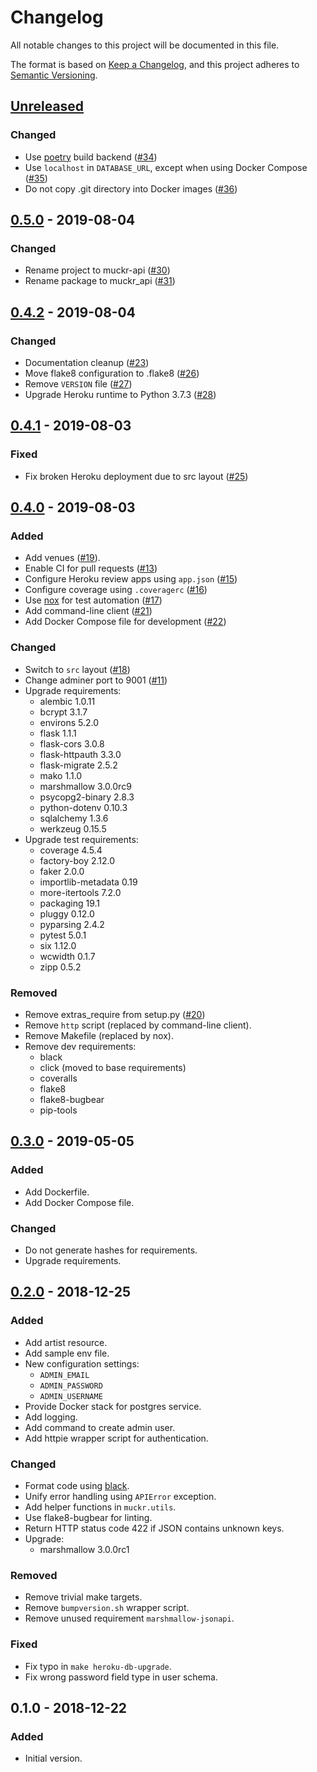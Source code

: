 # Changelog
All notable changes to this project will be documented in this file.

The format is based on [Keep a Changelog](https://keepachangelog.com/en/1.0.0/),
and this project adheres to [Semantic Versioning](https://semver.org/spec/v2.0.0.html).

## [Unreleased]
### Changed
- Use [poetry](https://poetry.eustace.io/) build backend ([#34](../../pull/34))
- Use `localhost` in `DATABASE_URL`, except when using Docker Compose ([#35](../../pull/35))
- Do not copy .git directory into Docker images ([#36](../../pull/36))

## [0.5.0] - 2019-08-04
### Changed
- Rename project to muckr-api ([#30](../../pull/30))
- Rename package to muckr_api ([#31](../../pull/31))

## [0.4.2] - 2019-08-04
### Changed
- Documentation cleanup ([#23](../../pull/23))
- Move flake8 configuration to .flake8 ([#26](../../pull/26))
- Remove `VERSION` file ([#27](../../pull/27))
- Upgrade Heroku runtime to Python 3.7.3 ([#28](../../pull/28))

## [0.4.1] - 2019-08-03
### Fixed
- Fix broken Heroku deployment due to src layout ([#25](../../pull/25))

## [0.4.0] - 2019-08-03
### Added
- Add venues ([#19](../../pull/19)).
- Enable CI for pull requests ([#13](../../pull/13))
- Configure Heroku review apps using `app.json` ([#15](../../pull/15))
- Configure coverage using `.coveragerc` ([#16](../../pull/16))
- Use [nox](https://nox.thea.codes/) for test automation ([#17](../../pull/17))
- Add command-line client ([#21](../../pull/21))
- Add Docker Compose file for development ([#22](../../pull/22))

### Changed
- Switch to `src` layout ([#18](../../pull/18))
- Change adminer port to 9001 ([#11](../../pull/11))
- Upgrade requirements:
  - alembic 1.0.11
  - bcrypt 3.1.7
  - environs 5.2.0
  - flask 1.1.1
  - flask-cors 3.0.8
  - flask-httpauth 3.3.0
  - flask-migrate 2.5.2
  - mako 1.1.0
  - marshmallow 3.0.0rc9
  - psycopg2-binary 2.8.3
  - python-dotenv 0.10.3
  - sqlalchemy 1.3.6
  - werkzeug 0.15.5
- Upgrade test requirements:
  - coverage 4.5.4
  - factory-boy 2.12.0
  - faker 2.0.0
  - importlib-metadata 0.19
  - more-itertools 7.2.0
  - packaging 19.1
  - pluggy 0.12.0
  - pyparsing 2.4.2
  - pytest 5.0.1
  - six 1.12.0
  - wcwidth 0.1.7
  - zipp 0.5.2

### Removed
- Remove extras_require from setup.py ([#20](../../pull/20))
- Remove `http` script (replaced by command-line client).
- Remove Makefile (replaced by nox).
- Remove dev requirements:
  - black
  - click (moved to base requirements)
  - coveralls
  - flake8
  - flake8-bugbear
  - pip-tools

## [0.3.0] - 2019-05-05
### Added
- Add Dockerfile.
- Add Docker Compose file.

### Changed
- Do not generate hashes for requirements.
- Upgrade requirements.

## [0.2.0] - 2018-12-25
### Added
- Add artist resource.
- Add sample env file.
- New configuration settings:
  - `ADMIN_EMAIL`
  - `ADMIN_PASSWORD`
  - `ADMIN_USERNAME`
- Provide Docker stack for postgres service.
- Add logging.
- Add command to create admin user.
- Add httpie wrapper script for authentication.

### Changed
- Format code using [black](https://github.com/ambv/black).
- Unify error handling using `APIError` exception.
- Add helper functions in `muckr.utils`.
- Use flake8-bugbear for linting.
- Return HTTP status code 422 if JSON contains unknown keys.
- Upgrade:
  - marshmallow 3.0.0rc1

### Removed
- Remove trivial make targets.
- Remove `bumpversion.sh` wrapper script.
- Remove unused requirement `marshmallow-jsonapi`.

### Fixed
- Fix typo in `make heroku-db-upgrade`.
- Fix wrong password field type in user schema.

## 0.1.0 - 2018-12-22
### Added
- Initial version.

[Unreleased]: https://github.com/cjolowicz/muckr-api/compare/v0.5.0...HEAD
[0.5.0]: https://github.com/cjolowicz/muckr-api/compare/v0.4.2...v0.5.0
[0.4.2]: https://github.com/cjolowicz/muckr-api/compare/v0.4.1...v0.4.2
[0.4.1]: https://github.com/cjolowicz/muckr-api/compare/v0.4.0...v0.4.1
[0.4.0]: https://github.com/cjolowicz/muckr-api/compare/v0.3.0...v0.4.0
[0.3.0]: https://github.com/cjolowicz/muckr-api/compare/v0.2.0...v0.3.0
[0.2.0]: https://github.com/cjolowicz/muckr-api/compare/v0.1.0...v0.2.0
